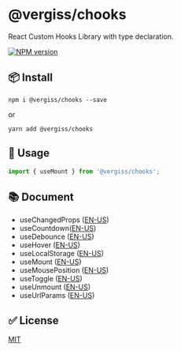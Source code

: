 # @vergiss/chooks

React Custom Hooks Library with type declaration.

[![NPM version][version-badge]][1]

## 📦 Install

```shell script
npm i @vergiss/chooks --save
```
or
```shell script
yarn add @vergiss/chooks
```

## 🔨 Usage

```javascript
import { useMount } from '@vergiss/chooks';
```

## 📚 Document

- useChangedProps ([EN-US](https://github.com/divasatanica/@vergiss/chooks/tree/master/src/hooks/useChangedProps/index.en-US.md))
- useCountdown([EN-US](https://github.com/divasatanica/@vergiss/chooks/tree/master/src/hooks/useCountdown/index.en-US.md))
- useDebounce ([EN-US](https://github.com/divasatanica/@vergiss/chooks/tree/master/src/hooks/useDebounce/index.en-US.md))
- useHover ([EN-US](https://github.com/divasatanica/@vergiss/chooks/tree/master/src/hooks/useHover/index.en-US.md))
- useLocalStorage ([EN-US](https://github.com/divasatanica/@vergiss/chooks/tree/master/src/hooks/useLocalStorage/index.en-US.md))
- useMount ([EN-US](https://github.com/divasatanica/@vergiss/chooks/tree/master/src/hooks/useMount/index.en-US.md))
- useMousePosition ([EN-US](https://github.com/divasatanica/@vergiss/chooks/tree/master/src/hooks/useMousePosition/index.en-US.md))
- useToggle ([EN-US](https://github.com/divasatanica/@vergiss/chooks/tree/master/src/hooks/useToggle/index.en-US.md))
- useUnmount ([EN-US](https://github.com/divasatanica/@vergiss/chooks/tree/master/src/hooks/useUnmount/index.en-US.md))
- useUrlParams ([EN-US](https://github.com/divasatanica/@vergiss/chooks/tree/master/src/hooks/useUrlParams/index.en-US.md))

## ✅ License

[MIT](https://github.com/divasatanica/@vergiss/chooks/blob/master/LICENSE)


[1]: https://www.npmjs.com/package/@vergiss/chooks
[version-badge]: https://img.shields.io/npm/v/@vergiss/chooks.svg?style=flat
